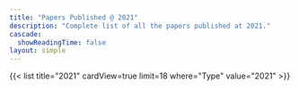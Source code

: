 ```yaml
---
title: "Papers Published @ 2021"
description: "Complete list of all the papers published at 2021."
cascade:
  showReadingTime: false
layout: simple
---
```


{{< list title="2021" cardView=true limit=18 where="Type" value="2021" >}}

